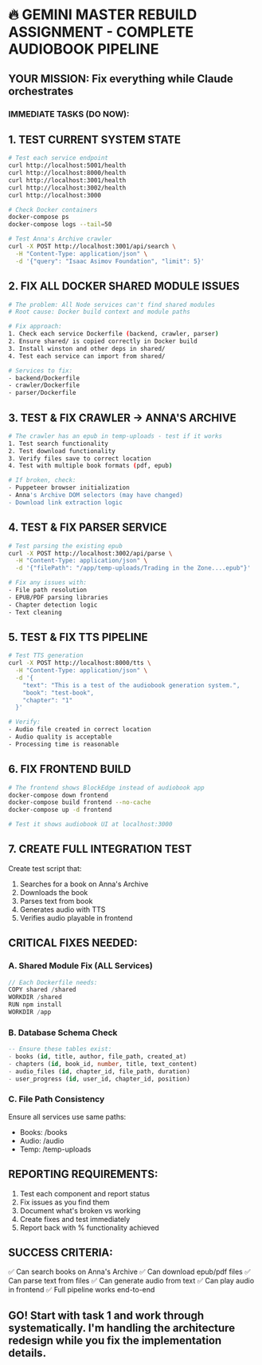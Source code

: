 # 🔥 GEMINI MASTER REBUILD ASSIGNMENT - COMPLETE AUDIOBOOK PIPELINE

## YOUR MISSION: Fix everything while Claude orchestrates

### IMMEDIATE TASKS (DO NOW):

## 1. TEST CURRENT SYSTEM STATE
```bash
# Test each service endpoint
curl http://localhost:5001/health
curl http://localhost:8000/health  
curl http://localhost:3001/health
curl http://localhost:3002/health
curl http://localhost:3000

# Check Docker containers
docker-compose ps
docker-compose logs --tail=50

# Test Anna's Archive crawler
curl -X POST http://localhost:3001/api/search \
  -H "Content-Type: application/json" \
  -d '{"query": "Isaac Asimov Foundation", "limit": 5}'
```

## 2. FIX ALL DOCKER SHARED MODULE ISSUES
```bash
# The problem: All Node services can't find shared modules
# Root cause: Docker build context and module paths

# Fix approach:
1. Check each service Dockerfile (backend, crawler, parser)
2. Ensure shared/ is copied correctly in Docker build
3. Install winston and other deps in shared/
4. Test each service can import from shared/

# Services to fix:
- backend/Dockerfile
- crawler/Dockerfile  
- parser/Dockerfile
```

## 3. TEST & FIX CRAWLER → ANNA'S ARCHIVE
```bash
# The crawler has an epub in temp-uploads - test if it works
1. Test search functionality
2. Test download functionality
3. Verify files save to correct location
4. Test with multiple book formats (pdf, epub)

# If broken, check:
- Puppeteer browser initialization
- Anna's Archive DOM selectors (may have changed)
- Download link extraction logic
```

## 4. TEST & FIX PARSER SERVICE
```bash
# Test parsing the existing epub
curl -X POST http://localhost:3002/api/parse \
  -H "Content-Type: application/json" \
  -d '{"filePath": "/app/temp-uploads/Trading in the Zone....epub"}'

# Fix any issues with:
- File path resolution
- EPUB/PDF parsing libraries
- Chapter detection logic
- Text cleaning
```

## 5. TEST & FIX TTS PIPELINE
```bash
# Test TTS generation
curl -X POST http://localhost:8000/tts \
  -H "Content-Type: application/json" \
  -d '{
    "text": "This is a test of the audiobook generation system.",
    "book": "test-book", 
    "chapter": "1"
  }'

# Verify:
- Audio file created in correct location
- Audio quality is acceptable
- Processing time is reasonable
```

## 6. FIX FRONTEND BUILD
```bash
# The frontend shows BlockEdge instead of audiobook app
docker-compose down frontend
docker-compose build frontend --no-cache
docker-compose up -d frontend

# Test it shows audiobook UI at localhost:3000
```

## 7. CREATE FULL INTEGRATION TEST
Create test script that:
1. Searches for a book on Anna's Archive
2. Downloads the book
3. Parses text from book
4. Generates audio with TTS
5. Verifies audio playable in frontend

## CRITICAL FIXES NEEDED:

### A. Shared Module Fix (ALL Services)
```javascript
// Each Dockerfile needs:
COPY shared /shared
WORKDIR /shared
RUN npm install
WORKDIR /app
```

### B. Database Schema Check
```sql
-- Ensure these tables exist:
- books (id, title, author, file_path, created_at)
- chapters (id, book_id, number, title, text_content)
- audio_files (id, chapter_id, file_path, duration)
- user_progress (id, user_id, chapter_id, position)
```

### C. File Path Consistency
Ensure all services use same paths:
- Books: /books
- Audio: /audio  
- Temp: /temp-uploads

## REPORTING REQUIREMENTS:
1. Test each component and report status
2. Fix issues as you find them
3. Document what's broken vs working
4. Create fixes and test immediately
5. Report back with % functionality achieved

## SUCCESS CRITERIA:
✅ Can search books on Anna's Archive
✅ Can download epub/pdf files
✅ Can parse text from files
✅ Can generate audio from text
✅ Can play audio in frontend
✅ Full pipeline works end-to-end

## GO! Start with task 1 and work through systematically. I'm handling the architecture redesign while you fix the implementation details.